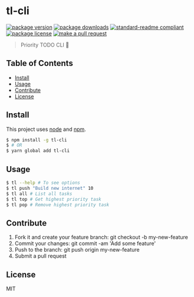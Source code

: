 
# tl-cli
[![package version](https://img.shields.io/npm/v/tl-cli.svg?style=flat-square)](https://npmjs.org/package/tl-cli)
[![package downloads](https://img.shields.io/npm/dm/tl-cli.svg?style=flat-square)](https://npmjs.org/package/tl-cli)
[![standard-readme compliant](https://img.shields.io/badge/readme%20style-standard-brightgreen.svg?style=flat-square)](https://github.com/RichardLitt/standard-readme)
[![package license](https://img.shields.io/npm/l/tl-cli.svg?style=flat-square)](https://npmjs.org/package/tl-cli)
[![make a pull request](https://img.shields.io/badge/PRs-welcome-brightgreen.svg?style=flat-square)](http://makeapullrequest.com)

> Priority TODO CLI 📘

## Table of Contents

- [Install](#install)
- [Usage](#usage)
- [Contribute](#contribute)
- [License](#License)

## Install

This project uses [node](https://nodejs.org) and [npm](https://www.npmjs.com). 

```sh
$ npm install -g tl-cli
$ # OR
$ yarn global add tl-cli
```

## Usage

```sh
$ tl --help # To see options
$ tl push "Build new internet" 10
$ tl all # List all tasks
$ tl top # Get highest priority task
$ tl pop # Remove highest priority task
```

## Contribute

1. Fork it and create your feature branch: git checkout -b my-new-feature
2. Commit your changes: git commit -am 'Add some feature'
3. Push to the branch: git push origin my-new-feature 
4. Submit a pull request

## License

MIT
    